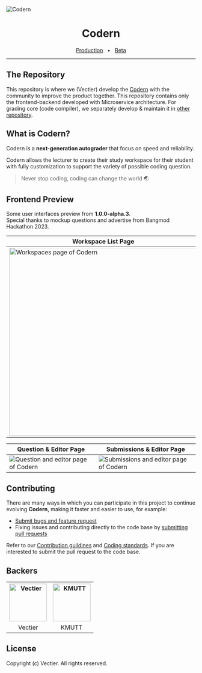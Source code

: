 ![Codern](https://i.imgur.com/eWR1Duq.png)

<div align="center">
  <h1>Codern</h1>
  
  <a href="https://codern.vectier.co">Production</a>
  <span>&nbsp;&nbsp;•&nbsp;&nbsp;</span>
  <a href="https://beta.codern.vectier.co">Beta</a>

  <hr />
</div>

## The Repository

This repository is where we (Vectier) develop the [Codern](https://codern.vectier.co/) with the community to improve the product together. This repository contains only the frontend-backend developed with Microservice architecture. For grading core (code compiler), we separately develop & maintain it in [other repository](https://github.com/Porama6400/GradingCore).

## What is Codern?

Codern is a **next-generation autograder** that focus on speed and reliability.

Codern allows the lecturer to create their study workspace for their student with fully customization to support the variety of possible coding question.

> Never stop coding, coding can change the world 🌏

## Frontend Preview

Some user interfaces preview from **1.0.0-alpha.3**.  
Special thanks to mockup questions and advertise from Bangmod Hackathon 2023.

| Workspace List Page                                                                       | Question List Page                                                                        | Login Page                                                                            |
| ----------------------------------------------------------------------------------------- | ----------------------------------------------------------------------------------------- | ------------------------------------------------------------------------------------- |
| <img width="500" src="https://i.imgur.com/P8UCQxE.png" alt="Workspaces page of Codern" /> | <img width="500"  src="https://i.imgur.com/GJACfeS.png" alt="Questions page of Codern" /> | <img width="500"  src="https://i.imgur.com/dfjUzQe.png" alt="Login page of Codern" /> |

| Question & Editor Page                                                                 | Submissions & Editor Page                                                                 |
| -------------------------------------------------------------------------------------- | ----------------------------------------------------------------------------------------- |
| <img src="https://i.imgur.com/Aui8GeY.png" alt="Question and editor page of Codern" /> | <img src="https://i.imgur.com/hehSbIb.png" alt="Submissions and editor page of Codern" /> |

## Contributing

There are many ways in which you can participate in this project to continue evolving **Codern**, making it faster and easier to use, for example:

- [Submit bugs and feature request](https://github.com/vectier/codern/issues)
- Fixing issues and contributing directly to the code base by [submitting pull requests](https://github.com/vectier/codern/pulls)

Refer to our [Contribution guildines](https://github.com/vectier/codern/blob/main/docs/contribution.md) and [Coding standards](https://github.com/vectier/codern/blob/main/docs/coding-standards.md). If you are interested to submit the pull request to the code base.

## Backers

<table>
  <tr>
    <th>
      <a href="https://github.com/vectier">
        <img width="100" src="https://i.imgur.com/uPdYIW7.png" alt="Vectier" />
      </a>
    </th>
    <th>
      <a href="https://kmutt.ac.th">
        <img width="100" src="https://i.imgur.com/kqJD7UN.jpg" alt="KMUTT" />
      </a>
    </th>
  </tr>
  <tr>
    <td align="center">Vectier</td>
    <td align="center">KMUTT</td>
  </tr>
</table>

## License

Copyright (c) Vectier. All rights reserved.
